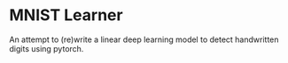 # MNIST Learner
An attempt to (re)write a linear deep learning model to detect handwritten digits using pytorch.
